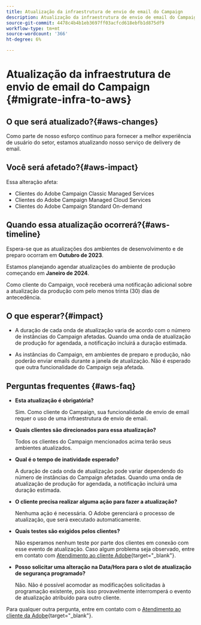 ```yaml
---
title: Atualização da infraestrutura de envio de email do Campaign
description: Atualização da infraestrutura de envio de email do Campaign
source-git-commit: 4478c4b4b1eb3697ff03acfcd618ebfb1d875df9
workflow-type: tm+mt
source-wordcount: '366'
ht-degree: 6%

---
```



# Atualização da infraestrutura de envio de email do Campaign {#migrate-infra-to-aws}

## O que será atualizado?{#aws-changes}

Como parte de nosso esforço contínuo para fornecer a melhor experiência de usuário do setor, estamos atualizando nosso serviço de delivery de email.

## Você será afetado?{#aws-impact}

Essa alteração afeta:

* Clientes do Adobe Campaign Classic Managed Services
* Clientes do Adobe Campaign Managed Cloud Services
* Clientes do Adobe Campaign Standard On-demand

## Quando essa atualização ocorrerá?{#aws-timeline}

Espera-se que as atualizações dos ambientes de desenvolvimento e de preparo ocorram em **Outubro de 2023**.

Estamos planejando agendar atualizações do ambiente de produção começando em **Janeiro de 2024**.

Como cliente do Campaign, você receberá uma notificação adicional sobre a atualização da produção com pelo menos trinta (30) dias de antecedência.

## O que esperar?{#impact}

* A duração de cada onda de atualização varia de acordo com o número de instâncias do Campaign afetadas. Quando uma onda de atualização de produção for agendada, a notificação incluirá a duração estimada.

* As instâncias do Campaign, em ambientes de preparo e produção, não poderão enviar emails durante a janela de atualização. Não é esperado que outra funcionalidade do Campaign seja afetada.

## Perguntas frequentes {#aws-faq}

* **Esta atualização é obrigatória?**

  Sim. Como cliente do Campaign, sua funcionalidade de envio de email requer o uso de uma infraestrutura de envio de email.

* **Quais clientes são direcionados para essa atualização?**

  Todos os clientes do Campaign mencionados acima terão seus ambientes atualizados.

* **Qual é o tempo de inatividade esperado?**

  A duração de cada onda de atualização pode variar dependendo do número de instâncias do Campaign afetadas. Quando uma onda de atualização de produção for agendada, a notificação incluirá uma duração estimada.

* **O cliente precisa realizar alguma ação para fazer a atualização?**

  Nenhuma ação é necessária. O Adobe gerenciará o processo de atualização, que será executado automaticamente.

* **Quais testes são exigidos pelos clientes?**

  Não esperamos nenhum teste por parte dos clientes em conexão com esse evento de atualização. Caso algum problema seja observado, entre em contato com [Atendimento ao cliente Adobe](https://experienceleague.adobe.com/?support-solution=Campaign#support){target="_blank"}.


* **Posso solicitar uma alteração na Data/Hora para o slot de atualização de segurança programado?**

  Não. Não é possível acomodar as modificações solicitadas à programação existente, pois isso provavelmente interromperá o evento de atualização atribuído para outro cliente.

Para qualquer outra pergunta, entre em contato com o [Atendimento ao cliente da Adobe](https://experienceleague.adobe.com/?support-solution=Campaign#support){target="_blank"}.
